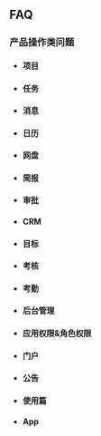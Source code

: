 ## FAQ
### 产品操作类问题


* #### 项目

* #### 任务

* #### 消息

* #### 日历

* #### 网盘

* #### 简报

* #### 审批

* #### CRM

* #### 目标

* #### 考核

* #### 考勤

* #### 后台管理

* #### 应用权限&角色权限

* #### 门户

* #### 公告

* #### 使用篇

* #### App
